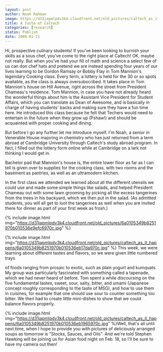 ```yaml
---
layout: post
author: Noah Rahman
image: https://d31japmlpdv3k4.cloudfront.net/old_pictures/caltech_as_it_happens/6a0105349b8251970b010536e9ef51970c.jpg
title: A Taste of Caltech
categories: [research]
status: Publish
date: 2009-01-21
---
```



Hi, prospective culinary students! If you've been looking to burnish your skills as a sous chef, you've come to the right place at Caltech!
OK, maybe not really. But when you've had your fill of math and science a select few of us can don chef hats and pretend we are instead spending four years of our lives learning to be Gordon Ramsay or Bobby Flay in Tom Mannion's legendary Cooking class. Every term, a lottery is held for the 30 or so spots available, as the class is always oversubscribed. It takes place in Tom Mannion's house on Hill Avenue, right across the street from President Chameau's residence. Tom Mannion, in case you have not already heard the wonderful things about him is the Assistant Vice President for Student Affairs, which you can translate as Dean of Awesome, and is basically in charge of having students' backs and making sure they have a fun time here. He introduced this class because he felt that Techers would need to entertain in the future when they grow up (Pshaw!) and should be acquainted with proper cooking and dining.

But before I go any further let me introduce myself. I'm Noah, a senior in Venerable House majoring in chemistry who has just returned from a term abroad at Cambridge University through Caltech's study abroad program. In fact, I filled out the lottery form online while at Cambridge on a lark not thinking I would get in.

 
Bachelor pad that Mannion's house is, the entire lower floor as far as I can tell is given over to supplies for the cooking class, with two rooms and the basement as pantries, as well as an ultramodern kitchen.

In the first class we attended we learned about all the different utensils we could use and made some simple things like salads, and helped President Chameau out with some lawn grooming by picking all the excess tangerines from the trees in his backyard, which we then put in the salad. (As admitted students, you will all get to loot the tangerines as well when you are invited there for dinner as part of your first week as frosh.) 


{% include image.html img="https://d31japmlpdv3k4.cloudfront.net/old_pictures/6a0105349b8251970b010536e9efc6970c.jpg" %} 


{% include image.html img="https://d31japmlpdv3k4.cloudfront.net/old_pictures/caltech_as_it_happens/6a0105349b8251970b010536eb17da970c.jpg" %} This week, we were learning about different tastes and flavors, so we were given little numbered trays
 
 of foods ranging from prosaic to exotic, such as plain yogurt and kumquats. My group was particularly fascinated with something called a tapenade, which we had never heard of before. Tom spent a while discoursing on the five fundamental tastes, sweet, sour, salty, bitter, and umami (Japanese concept roughly corresponding to the taste of MSG), and how to use them in cuisines, for example that one should use sour to counter something too bitter. We then had to create little mini-dishes to show that we could balance flavors properly.


{% include image.html img="https://d31japmlpdv3k4.cloudfront.net/old_pictures/caltech_as_it_happens/6a0105349b8251970b010536eb1965970c.jpg" %}Well, that's all until next time, when I hope to provide you with pictures of deliciously arranged soups as tomorrow is "Stocks, Sauces, and Oils". And we're told Stephen Hawking will be joining us for Asian food night on Feb. 18, so I'll be sure to have my camera out then!

